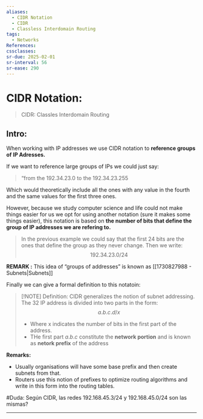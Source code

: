 ```yaml
---
aliases:
  - CIDR Notation
  - CIDR
  - Classless Interdomain Routing
tags:
  - Networks
References: 
cssclasses: 
sr-due: 2025-02-01
sr-interval: 56
sr-ease: 290
---
```

# CIDR Notation:
> CIDR: Classles Interdomain Routing

## Intro:
When working with IP addresses we use CIDR notation to **reference groups of IP Adresses.**

If we want to reference large groups of IPs we could just say: 
> “from the 192.34.23.0 to the 192.34.23.255

Which would theoretically include all the ones with any value in the fourth and the same values for the first three ones.

However, because we study computer science and life could not make things easier for us we opt for using another notation (sure it makes some things easier), this notation is based on **the number of bits that define the group of IP addresses we are refering to.** 

> In the previous example we could say that the first 24 bits are the ones that define the group as they never change. Then we write:
> $$ 192.34.23.0/24$$

**REMARK :** This idea of “groups of addresses” is known as [[1730827988 - Subnets|Subnets]]

Finally we can give a formal definition to this notatoin:

> [!NOTE] Definition:
> CIDR generalizes the notion of subnet addressing. The 32 IP address is divided into two parts in the form:
> $$a.b.c.d/x$$
> 
> + Where x indicates the number of bits in the first part of the address.
> + THe first part $a.b.c$ constitute the **network portion** and is known as **netork prefix** of the address

**Remarks:**
+ Usually organisations will have some base prefix and then create subnets from that.
+ Routers use this notion of prefixes to optimize routing algorithms and write in this form into the routing tables.

#Duda: Según CIDR, las redes 192.168.45.3/24 y 192.168.45.0/24 son las mismas?
***